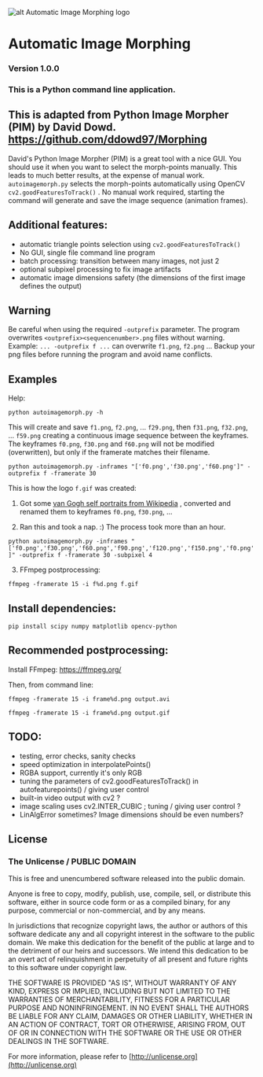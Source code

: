 
![alt Automatic Image Morphing logo](f.gif)

# Automatic Image Morphing

### Version 1.0.0
### This is a Python command line application.

## This is adapted from Python Image Morpher (PIM) by David Dowd. https://github.com/ddowd97/Morphing
David's Python Image Morpher (PIM) is a great tool with a nice GUI. You should use it when you want to select the morph-points manually. This leads to much better results, at the expense of manual work.
```autoimagemorph.py``` selects the morph-points automatically using OpenCV ```cv2.goodFeaturesToTrack()``` . No manual work required, starting the command will generate and save the image sequence (animation frames).

## Additional features:
- automatic triangle points selection using ```cv2.goodFeaturesToTrack()```
- No GUI, single file command line program
- batch processing: transition between many images, not just 2
- optional subpixel processing to fix image artifacts
- automatic image dimensions safety (the dimensions of the first image defines the output)

## Warning
Be careful when using the required ```-outprefix``` parameter.  The program overwrites ```<outprefix><sequencenumber>.png``` files without warning. Example: ```... -outprefix f ...``` can overwrite ```f1.png```, ```f2.png``` ... Backup your png files before running the program and avoid name conflicts.

## Examples
Help:

```python autoimagemorph.py -h```

This will create and save ```f1.png```, ```f2.png```, ... ```f29.png```, then ```f31.png```, ```f32.png```, ... ```f59.png``` creating a continuous image sequence between the keyframes. The keyframes ```f0.png```, ```f30.png``` and ```f60.png``` will not be modified (overwritten), but only if the framerate matches their filename.

```python autoimagemorph.py -inframes "['f0.png','f30.png','f60.png']" -outprefix f -framerate 30```

This is how the logo ```f.gif``` was created:

1. Got some [van Gogh self portraits from Wikipedia](https://en.wikipedia.org/wiki/Vincent_van_Gogh) , converted and renamed them to keyframes ```f0.png```, ```f30.png```, ...

2. Ran this and took a nap. :)  The process took more than an hour.

```python autoimagemorph.py -inframes "['f0.png','f30.png','f60.png','f90.png','f120.png','f150.png','f0.png']" -outprefix f -framerate 30 -subpixel 4```

3. FFmpeg postprocessing:

```ffmpeg -framerate 15 -i f%d.png f.gif```

## Install dependencies:
```pip install scipy numpy matplotlib opencv-python```

## Recommended postprocessing:
Install FFmpeg:  https://ffmpeg.org/

Then, from command line:

```ffmpeg -framerate 15 -i frame%d.png output.avi```

```ffmpeg -framerate 15 -i frame%d.png output.gif```

## TODO:
- testing, error checks, sanity checks
- speed optimization in interpolatePoints()
- RGBA support, currently it's only RGB
- tuning the parameters of cv2.goodFeaturesToTrack() in autofeaturepoints() / giving user control
- built-in video output with cv2 ?
- image scaling uses cv2.INTER_CUBIC ; tuning / giving user control ?
- LinAlgError sometimes? Image dimensions should be even numbers?

## License
### The Unlicense / PUBLIC DOMAIN

This is free and unencumbered software released into the public domain.

Anyone is free to copy, modify, publish, use, compile, sell, or
distribute this software, either in source code form or as a compiled
binary, for any purpose, commercial or non-commercial, and by any
means.

In jurisdictions that recognize copyright laws, the author or authors
of this software dedicate any and all copyright interest in the
software to the public domain. We make this dedication for the benefit
of the public at large and to the detriment of our heirs and
successors. We intend this dedication to be an overt act of
relinquishment in perpetuity of all present and future rights to this
software under copyright law.

THE SOFTWARE IS PROVIDED "AS IS", WITHOUT WARRANTY OF ANY KIND,
EXPRESS OR IMPLIED, INCLUDING BUT NOT LIMITED TO THE WARRANTIES OF
MERCHANTABILITY, FITNESS FOR A PARTICULAR PURPOSE AND NONINFRINGEMENT.
IN NO EVENT SHALL THE AUTHORS BE LIABLE FOR ANY CLAIM, DAMAGES OR
OTHER LIABILITY, WHETHER IN AN ACTION OF CONTRACT, TORT OR OTHERWISE,
ARISING FROM, OUT OF OR IN CONNECTION WITH THE SOFTWARE OR THE USE OR
OTHER DEALINGS IN THE SOFTWARE.

For more information, please refer to [http://unlicense.org](http://unlicense.org)
